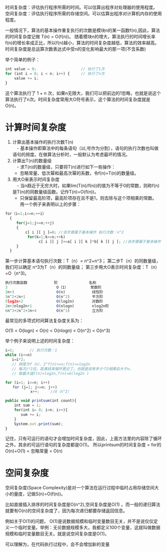 时间复杂度：评估执行程序所需的时间。可以估算出程序对处理器的使用程度。
空间复杂度：评估执行程序所需的存储空间。可以估算出程序对计算机内存的使用程度。


一般情况下，算法的基本操作重复执行的次数是模块n的某一函数f(n),因此，算法的时间复杂度记做 T(n) = O(f(n))。 随着模块n的增大，算法执行的时间增长率f(n)的增长率成正比，所以f(n)越小，算法的时间复杂度越低，算法的效率越高。 
时间复杂度是总运算次数表达式中受n的变化影响最大的那一项(不含系数) 
 
举个简单的例子：

```js
int value = 0;                    // 执行了1次
for (int i = 0; i < n; i++) {     // 执行了n次
    value += i;
}
```
这个算法执行了 1 + n 次，如果n无限大，我们可以把前边的1忽略，也就是说这个算法执行了n次。时间复杂度常用大O符号表示，这个算法的时间复杂度就是O(n)。


# 计算时间复杂度
1. 计算出基本操作的执行次数T(n)  
 　- 基本操作即算法中的每条语句（以;号作为分割），语句的执行次数也叫做语句的频度。在做算法分析时，一般默认为考虑最坏的情况。
2. 计算出T(n)的数量级  
 　- 求T(n)的数量级，只要将T(n)进行如下一些操作： 
   - 忽略常量、低次幂和最高次幂的系数，令f(n)=T(n)的数量级。
3. 用大O来表示时间复杂度  
 　- 当n趋近于无穷大时，如果lim(T(n)/f(n))的值为不等于0的常数，则称f(n)是T(n)的同数量级函数。记作T(n)=O(f(n))。 
   - 只保留最高阶项，最高阶项存在且不是1，则去除与这个项相乘的常数。
用一个例子来表明以上的步骤：

```js
for（i=1;i<=n;++i）
  {
     for(j=1;j<=n;++j)
     {
         c[ i ][ j ]=0; //该步骤属于基本操作 执行次数：n^2
          for(k=1;k<=n;++k)
               c[ i ][ j ]+=a[ i ][ k ]*b[ k ][ j ]; //该步骤属于基本操作 执行次数：n^3
     }
  } 
```

第一步计算基本语句执行次数：T（n）= n^2+n^3； 
第二步T（n）的同数量级，我们可以确定 n^3为T（n）的同数量级； 
第三步用大O表示时间复杂度：T（n）=O（n^3)。

```js
执行次数函数            阶              名称
3                      O（1）          常数阶
2n+3                   O(n)            线性阶
3n^2+2n+1              O(n^2)          平方阶
5log2n+2               O(log2n)        对数阶
2n+3nlog2n+1           O(nlogn)        nlog2n阶
6n^3+2n^2+3n+4         O(n^3)          立方阶
```

最常见的多项式时间算法复杂度关系为：

O(1) < O(logn) < O(n) < O(nlogn) < O(n^2) < O(n^3)

举个例子来说明上述的时间复杂度：
```js
i=1;       // 执行次数：1
while (i<=n)
   i=i*2;  
   // 频度为f（n），2^f(n)<=n;f(n)<=log2n
   // 每次i*2后，距离结束循环更近了。也就是说有多少个2相乘后大于n。
   // 取最大值f(n)=log2n,T(n)=O(log2n )
```

```js
for (i=1; i<=n; i++)
　　for (j=1; j<=n; j++)
　　        x++;     //O（n^2）
```

```js
public void printsum(int count){
    int sum = 1;
    for(int i= 0; i<n; i++){
       sum += i;
    }   
    System.out.print(sum);
}
```
记住，只有可运行的语句才会增加时间复杂度，因此，上面方法里的内容除了循环之外，其余的可运行语句的复杂度都是O(1)。 所以printsum的时间复杂度 = for的O(n)+O(1) = 忽略常量 = O(n)


# 空间复杂度
空间复杂度(Space Complexity)是对一个算法在运行过程中临时占用存储空间大小的量度，记做S(n)=O(f(n))。 

比如直接插入排序的时间复杂度是O(n^2),空间复杂度是O(1) 。而一般的递归算法就要有O(n)的空间复杂度了，因为每次递归都要存储返回信息。 

例如关于O(1)的问题， O(1)是说数据规模和临时变量数目无关，并不是说仅仅定义一个临时变量。举例：无论数据规模多大，我都定义100个变量，这就叫做数据规模和临时变量数目无关。就是说空间复杂度是O(1)。

可以理解为，在代码执行过程中，会不会增加新的变量